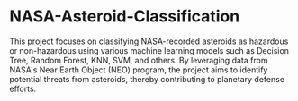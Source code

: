 # NASA-Asteroid-Classification

This project focuses on classifying NASA-recorded asteroids as hazardous or non-hazardous using various machine learning models such as Decision Tree, Random Forest, KNN, SVM, and others. By leveraging data from NASA's Near Earth Object (NEO) program, the project aims to identify potential threats from asteroids, thereby contributing to planetary defense efforts.
